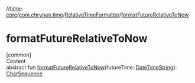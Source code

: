 //[time-core](../../../index.md)/[com.chrynan.time](../index.md)/[RelativeTimeFormatter](index.md)/[formatFutureRelativeToNow](format-future-relative-to-now.md)



# formatFutureRelativeToNow  
[common]  
Content  
abstract fun [formatFutureRelativeToNow](format-future-relative-to-now.md)(futureTime: [DateTimeString](../-date-time-string/index.md)): [CharSequence](https://kotlinlang.org/api/latest/jvm/stdlib/kotlin/-char-sequence/index.html)  



